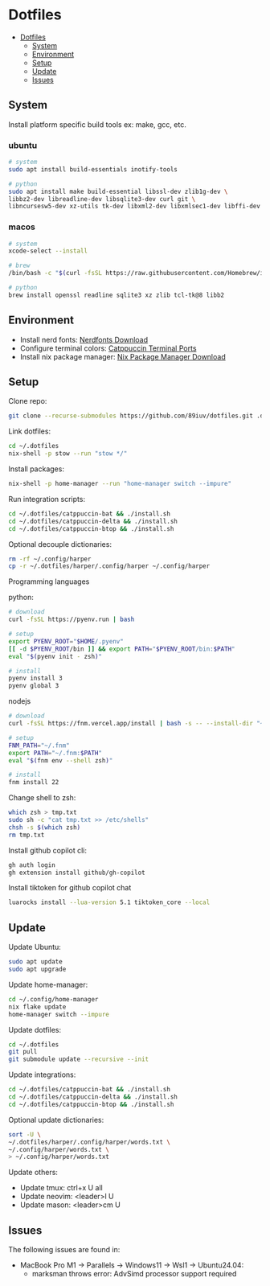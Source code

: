 # Dotfiles

<!--toc:start-->
- [Dotfiles](#dotfiles)
  - [System](#system)
  - [Environment](#environment)
  - [Setup](#setup)
  - [Update](#update)
  - [Issues](#issues)
<!--toc:end-->

## System

Install platform specific build tools ex: make, gcc, etc.

### ubuntu

```sh
# system
sudo apt install build-essentials inotify-tools

# python
sudo apt install make build-essential libssl-dev zlib1g-dev \
libbz2-dev libreadline-dev libsqlite3-dev curl git \
libncursesw5-dev xz-utils tk-dev libxml2-dev libxmlsec1-dev libffi-dev liblzma-dev
```

### macos

```sh
# system
xcode-select --install

# brew
/bin/bash -c "$(curl -fsSL https://raw.githubusercontent.com/Homebrew/install/HEAD/install.sh)"

# python
brew install openssl readline sqlite3 xz zlib tcl-tk@8 libb2
```

## Environment

- Install nerd fonts: [Nerdfonts Download](https://www.nerdfonts.com/font-downloads)
- Configure terminal colors: [Catppuccin Terminal Ports](https://catppuccin.com/ports/?q=terminal)
- Install nix package manager: [Nix Package Manager Download](https://nixos.org/download)

## Setup

Clone repo:

```sh
git clone --recurse-submodules https://github.com/89iuv/dotfiles.git .dotfiles
```

Link dotfiles:

```sh
cd ~/.dotfiles
nix-shell -p stow --run "stow */"
```

Install packages:

```sh
nix-shell -p home-manager --run "home-manager switch --impure"
```

Run integration scripts:

```sh
cd ~/.dotfiles/catppuccin-bat && ./install.sh
cd ~/.dotfiles/catppuccin-delta && ./install.sh
cd ~/.dotfiles/catppuccin-btop && ./install.sh
```

Optional decouple dictionaries:

```sh
rm -rf ~/.config/harper
cp -r ~/.dotfiles/harper/.config/harper ~/.config/harper
```

Programming languages

python:

```sh
# download
curl -fsSL https://pyenv.run | bash

# setup
export PYENV_ROOT="$HOME/.pyenv"
[[ -d $PYENV_ROOT/bin ]] && export PATH="$PYENV_ROOT/bin:$PATH"
eval "$(pyenv init - zsh)"

# install
pyenv install 3
pyenv global 3
```

nodejs

```sh
# download
curl -fsSL https://fnm.vercel.app/install | bash -s -- --install-dir "~/.fnm" --skip-shell --force-install

# setup
FNM_PATH="~/.fnm"
export PATH="~/.fnm:$PATH"
eval "$(fnm env --shell zsh)"

# install
fnm install 22
```

Change shell to zsh:

```sh
which zsh > tmp.txt
sudo sh -c "cat tmp.txt >> /etc/shells"
chsh -s $(which zsh)
rm tmp.txt
```

Install github copilot cli:

```sh
gh auth login
gh extension install github/gh-copilot
```

Install tiktoken for github copilot chat

```sh
luarocks install --lua-version 5.1 tiktoken_core --local
```

## Update

Update Ubuntu:

```sh
sudo apt update
sudo apt upgrade
```

Update home-manager:

```sh
cd ~/.config/home-manager
nix flake update
home-manager switch --impure
```

Update dotfiles:

```sh
cd ~/.dotfiles
git pull
git submodule update --recursive --init
```

Update integrations:

```sh
cd ~/.dotfiles/catppuccin-bat && ./install.sh
cd ~/.dotfiles/catppuccin-delta && ./install.sh
cd ~/.dotfiles/catppuccin-btop && ./install.sh
```

Optional update dictionaries:

```sh
sort -U \
~/.dotfiles/harper/.config/harper/words.txt \
~/.config/harper/words.txt \
> ~/.config/harper/words.txt
```

Update others:

- Update tmux: ctrl+x U all
- Update neovim: \<leader\>l U
- Update mason: \<leader\>cm U

## Issues

The following issues are found in:

- MacBook Pro M1 → Parallels → Windows11 → Wsl1 → Ubuntu24.04:
  - marksman throws error: AdvSimd processor support required
